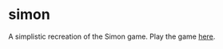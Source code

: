 # simon
A simplistic recreation of the Simon game.
Play the game [here](https://movinam.github.io/simon/).
